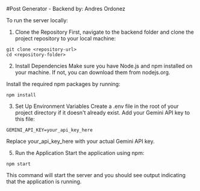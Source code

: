 #Post Generator - Backend
by: Andres Ordonez

To run the server locally:

1. Clone the Repository
   First, navigate to the backend folder and clone the project repository to your local machine:

```
git clone <repository-url>
cd <repository-folder>
```

2. Install Dependencies
   Make sure you have Node.js and npm installed on your machine. If not, you can download them from nodejs.org.

Install the required npm packages by running:

```
npm install
```

3. Set Up Environment Variables
   Create a .env file in the root of your project directory if it doesn't already exist. Add your Gemini API key to this file:

```
GEMINI_API_KEY=your_api_key_here
```

Replace your_api_key_here with your actual Gemini API key.

5. Run the Application
   Start the application using npm:

```
npm start
```

This command will start the server and you should see output indicating that the application is running.
